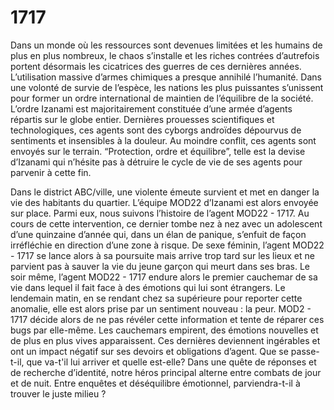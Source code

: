 # 1717
Dans un monde où les ressources sont devenues limitées et les humains de plus en plus nombreux, le chaos s’installe et les riches contrées d’autrefois portent désormais les cicatrices des guerres de ces dernières années. L’utilisation massive d’armes chimiques a presque annihilé l’humanité. Dans une volonté de survie de l’espèce, les nations les plus puissantes s’unissent pour former un ordre international de maintien de l’équilibre de la société. L’ordre Izanami est majoritairement constituée d’une armée d’agents répartis sur le globe entier. Dernières prouesses scientifiques et technologiques, ces agents sont des cyborgs androïdes dépourvus de sentiments et insensibles à la douleur. Au moindre conflit, ces agents sont envoyés sur le terrain. “Protection, ordre et équilibre”, telle est la devise d’Izanami qui n’hésite pas à détruire le cycle de vie de ses agents pour parvenir à cette fin.

Dans le district ABC/ville,  une violente émeute survient et met en danger la vie des habitants du quartier. L’équipe MOD22 d’Izanami est alors envoyée sur place. Parmi eux, nous suivons l’histoire de l’agent MOD22 - 1717. Au cours de cette intervention, ce dernier tombe nez à nez avec un adolescent d’une quinzaine d’année qui, dans un élan de panique,  s’enfuit de façon irréfléchie en direction d’une zone à risque. De sexe féminin, l’agent MOD22 - 1717 se lance alors à sa poursuite mais arrive trop tard sur les lieux et ne parvient pas à sauver la vie du jeune garçon qui meurt dans ses bras.
Le soir même, l’agent MOD22 - 1717 endure alors le premier cauchemar de sa vie dans lequel il fait face à des émotions qui lui sont étrangers. Le lendemain matin, en se rendant chez sa supérieure pour reporter cette anomalie, elle est alors prise par un sentiment nouveau : la peur. MOD2 - 1717 décide alors de ne pas révéler cette information et tente de réparer ces bugs par elle-même.
Les cauchemars empirent, des émotions nouvelles et de plus en plus vives apparaissent. Ces dernières deviennent ingérables et ont un impact négatif sur ses devoirs et obligations d’agent. Que se passe-t-il, que va-t'il lui arriver et quelle est-elle? Dans une quête de réponses et de recherche d’identité, notre héros principal alterne entre combats de jour et de nuit. Entre enquêtes et déséquilibre émotionnel, parviendra-t-il à trouver le juste milieu ?

